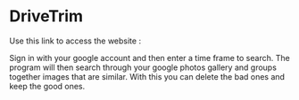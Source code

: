 # DriveTrim

Use this link to access the website : 

Sign in with your google account and then enter a time frame to search. The program will then search through your google photos gallery 
and groups together images that are similar. With this you can delete the bad ones and keep the good ones. 
